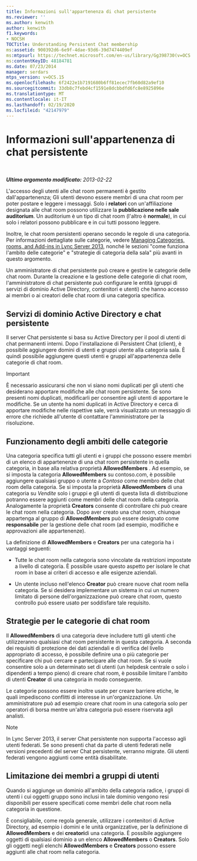 ```yaml
---
title: Informazioni sull'appartenenza di chat persistente
ms.reviewer: ''
ms.author: kenwith
author: kenwith
f1.keywords:
- NOCSH
TOCTitle: Understanding Persistent Chat membership
ms:assetid: 900392d6-6e9f-4dae-93d6-39d7474409ef
ms:mtpsurl: https://technet.microsoft.com/en-us/library/Gg398730(v=OCS.15)
ms:contentKeyID: 48184781
ms.date: 07/23/2014
manager: serdars
mtps_version: v=OCS.15
ms.openlocfilehash: 6f2422e1b7191680b6ff81ecec7fb60d82a9ef10
ms.sourcegitcommit: 33db8c7febd4cf1591e8dcbbdfd6fc8e8925896e
ms.translationtype: MT
ms.contentlocale: it-IT
ms.lasthandoff: 02/19/2020
ms.locfileid: "42147979"
---
```

<div data-xmlns="http://www.w3.org/1999/xhtml">

<div class="topic" data-xmlns="http://www.w3.org/1999/xhtml" data-msxsl="urn:schemas-microsoft-com:xslt" data-cs="http://msdn.microsoft.com/">

<div data-asp="https://msdn2.microsoft.com/asp">

# <a name="understanding-persistent-chat-membership"></a>Informazioni sull'appartenenza di chat persistente

</div>

<div id="mainSection">

<div id="mainBody">

<span> </span>

_**Ultimo argomento modificato:** 2013-02-22_

L'accesso degli utenti alle chat room permanenti è gestito dall'appartenenza; Gli utenti devono essere membri di una chat room per poter postare e leggere i messaggi. Solo i **relatori** con un'affiliazione designata alle chat room possono utilizzare la **pubblicazione nelle sale auditorium**. Un auditorium è un tipo di chat room (l'altro è **normale**), in cui solo i relatori possono pubblicare e in cui tutti possono leggere.

Inoltre, le chat room persistenti operano secondo le regole di una categoria. Per informazioni dettagliate sulle categorie, vedere [Managing Categories, rooms, and Add-ins in Lync Server 2013](lync-server-2013-managing-categories-rooms-and-add-ins.md), nonché le sezioni "come funziona l'ambito delle categorie" e "strategie di categoria della sala" più avanti in questo argomento.

Un amministratore di chat persistente può creare e gestire le categorie delle chat room. Durante la creazione e la gestione delle categorie di chat room, l'amministratore di chat persistente può configurare le entità (gruppi di servizi di dominio Active Directory, contenitori e utenti) che hanno accesso ai membri o ai creatori delle chat room di una categoria specifica.

<div>

## <a name="active-directory-domain-services-and-persistent-chat"></a>Servizi di dominio Active Directory e chat persistente

Il server Chat persistente si basa su Active Directory per il pool di utenti di chat permanenti interni. Dopo l'installazione di Persistent Chat (client), è possibile aggiungere domini di utenti e gruppi utente alla categoria sala. È quindi possibile aggiungere questi utenti e gruppi all'appartenenza delle categorie di chat room.

<div>


> [!IMPORTANT]  
> È necessario assicurarsi che non vi siano nomi duplicati per gli utenti che desiderano apportare modifiche alle chat room persistente. Se sono presenti nomi duplicati, modificarli per consentire agli utenti di apportare le modifiche. Se un utente ha nomi duplicati in Active Directory e cerca di apportare modifiche nelle rispettive sale, verrà visualizzato un messaggio di errore che richiede all'utente di contattare l'amministratore per la risoluzione.



</div>

</div>

<div>

## <a name="how-category-scoping-works"></a>Funzionamento degli ambiti delle categorie

Una categoria specifica tutti gli utenti e i gruppi che possono essere membri di un elenco di appartenenze di una chat room persistente in quella categoria, in base alla relativa proprietà **AllowedMembers** . Ad esempio, se si imposta la categoria **AllowedMembers** su contoso.com, è possibile aggiungere qualsiasi gruppo o utente a *Contoso* come membro delle chat room della categoria. Se si imposta la proprietà **AllowedMembers** di una categoria su *Vendite* solo i gruppi e gli utenti di questa lista di distribuzione potranno essere aggiunti come membri delle chat room della categoria. Analogamente la proprietà **Creators** consente di controllare chi può creare le chat room nella categoria. Dopo aver creato una chat room, chiunque appartenga al gruppo di **AllowedMembers** può essere designato come **responsabile** per la gestione delle chat room (ad esempio, modifiche e approvazioni alle appartenenze).

La definizione di **AllowedMembers** e **Creators** per una categoria ha i vantaggi seguenti:

  - Tutte le chat room nella categoria sono vincolate da restrizioni impostate a livello di categoria. È possibile usare questo aspetto per isolare le chat room in base ai criteri di accesso e alle esigenze aziendali.

  - Un utente incluso nell'elenco **Creator** può creare nuove chat room nella categoria. Se si desidera implementare un sistema in cui un numero limitato di persone dell'organizzazione può creare chat room, questo controllo può essere usato per soddisfare tale requisito.

</div>

<div>

## <a name="room-category-strategies"></a>Strategie per le categorie di chat room

Il **AllowedMembers** di una categoria deve includere tutti gli utenti che utilizzeranno qualsiasi chat room persistente in questa categoria. A seconda dei requisiti di protezione dei dati aziendali e di verifica del livello appropriato di accesso, è possibile definire una o più categorie per specificare chi può cercare e partecipare alle chat room. Se si vuole consentire solo a un determinato set di utenti (un helpdesk centrale o solo i dipendenti a tempo pieno) di creare chat room, è possibile limitare l'ambito di utenti **Creator** di una categoria in modo conseguente.

Le categorie possono essere inoltre usate per creare barriere etiche, le quali impediscono conflitti di interesse in un'organizzazione. Un amministratore può ad esempio creare chat room in una categoria solo per operatori di borsa mentre un'altra categoria può essere riservata agli analisti.

<div>


> [!NOTE]  
> In Lync Server 2013, il server Chat persistente non supporta l'accesso agli utenti federati. Se sono presenti chat da parte di utenti federati nelle versioni precedenti del server Chat persistente, verranno migrate. Gli utenti federati vengono aggiunti come entità disabilitate.



</div>

</div>

<div>

## <a name="narrowing-the-members-to-user-groups"></a>Limitazione dei membri a gruppi di utenti

Quando si aggiunge un dominio all'ambito della categoria radice, i gruppi di utenti i cui oggetti gruppo sono inclusi in tale dominio vengono resi disponibili per essere specificati come membri delle chat room nella categoria in questione.

È consigliabile, come regola generale, utilizzare i contenitori di Active Directory, ad esempio i domini e le unità organizzative, per la definizione di **AllowedMembers** e dei **creatori**di una categoria. È possibile aggiungere oggetti di qualsiasi dominio a un elenco **AllowedMembers** o **Creators**. Solo gli oggetti negli elenchi **AllowedMembers** e **Creators** possono essere aggiunti alle chat room nella categoria.

</div>

</div>

<span> </span>

</div>

</div>

</div>

